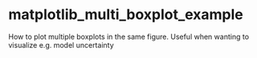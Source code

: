 # matplotlib_multi_boxplot_example
How to plot multiple boxplots in the same figure. Useful when wanting to visualize e.g. model uncertainty
